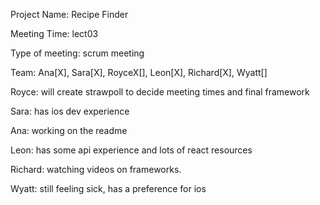 Project Name: Recipe Finder

Meeting Time: lect03

Type of meeting: scrum meeting

Team: Ana[X], Sara[X], RoyceX[], Leon[X], Richard[X], Wyatt[]

Royce: will create strawpoll to decide meeting times and final framework

Sara: has ios dev experience

Ana: working on the readme

Leon: has some api experience and lots of react resources

Richard: watching videos on frameworks.

Wyatt: still feeling sick, has a preference for ios
